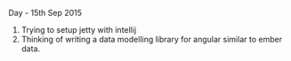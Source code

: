 Day - 15th Sep 2015
1. Trying to setup jetty with intellij
2. Thinking of writing a data modelling library for angular similar to ember data.